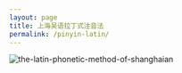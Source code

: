 ```yaml
---
layout: page
title: 上海吴语拉丁式注音法
permalink: /pinyin-latin/
---
```


![the-latin-phonetic-method-of-shanghaian](/shanghainese/images/the-latin-phonetic-method-of-shanghaian.png)